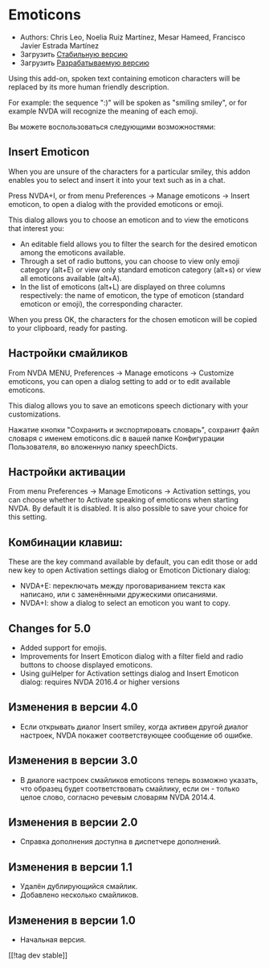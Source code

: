 # Emoticons #

* Authors: Chris Leo, Noelia Ruiz Martínez, Mesar Hameed, Francisco Javier
  Estrada Martínez
* Загрузить [Стабильную версию][1]
* Загрузить [Разрабатываемую версию][2]

Using this add-on, spoken text containing emoticon characters will be
replaced by its more human friendly description.

For example: the sequence ":)" will be spoken as "smiling smiley", or for
example NVDA will recognize the meaning of each emoji.

Вы можете воспользоваться следующими возможностями:

## Insert Emoticon ##

When you are unsure of the characters for a particular smiley, this addon
enables you to select and insert it into your text such as in a chat.

Press NVDA+I, or from menu Preferences -> Manage emoticons -> Insert emoticon, to open a dialog with the provided emoticons or emoji.

This dialog allows you to choose an emoticon and to view the emoticons that
interest you:

*	An editable field allows you to filter the search for the desired emoticon
  among the emoticons available.
*	Through a set of radio buttons, you can choose to view    only emoji category (alt+E) or view only standard emoticon category (alt+s) or view all emoticons available (alt+A).
*	In the list of emoticons (alt+L) are displayed  on three columns respectively: the name of emoticon, the type of emoticon (standard emoticon or emoji), the  corresponding character.

When you press OK, the characters for the chosen emoticon will be copied to
your clipboard, ready for pasting.

## Настройки смайликов ##

From NVDA MENU, Preferences -> Manage emoticons -> Customize emoticons, you can open a dialog setting to add or to edit available emoticons.

This dialog allows you to save an emoticons speech dictionary with your
customizations.

Нажатие кнопки "Сохранить и экспортировать словарь", сохранит файл словаря с
именем emoticons.dic в вашей папке Конфигурации Пользователя, во вложенную
папку speechDicts.

## Настройки активации ##

From menu Preferences -> Manage Emoticons -> Activation settings, you can choose whether to Activate speaking of emoticons when starting NVDA. By default it is disabled.
It is also possible to save your choice for this setting.

## Комбинации клавиш: ##

These are the key command available by default, you can edit those or add
new key to open Activation settings dialog or Emoticon Dictionary dialog:

* NVDA+E: переключать между проговариванием текста как написано, или с
  заменёнными дружескими описаниями.
* NVDA+I: show a dialog to select an emoticon you want to copy.


## Changes for 5.0 ##

* Added support for emojis.
* Improvements for Insert Emoticon dialog with a filter field and radio
  buttons to choose displayed emoticons.
* Using guiHelper for Activation settings dialog and Insert Emoticon dialog:
  requires NVDA 2016.4 or higher versions

## Изменения в версии 4.0 ##

* Если открывать диалог Insert smiley, когда активен другой диалог настроек,
  NVDA покажет соответствующее сообщение об ошибке.


## Изменения в версии 3.0 ##

* В диалоге настроек смайликов emoticons теперь возможно указать, что
  образец будет соответствовать смайлику, если он - только целое слово,
  согласно речевым словарям NVDA 2014.4.


## Изменения в версии 2.0 ##

* Справка дополнения доступна в диспетчере дополнений.


## Изменения в версии 1.1 ##

* Удалён дублирующийся смайлик.
* Добавлено несколько смайликов.

## Изменения в версии 1.0 ##

* Начальная версия.

[[!tag dev stable]]

[1]: http://addons.nvda-project.org/files/get.php?file=emo

[2]: http://addons.nvda-project.org/files/get.php?file=emo-dev
